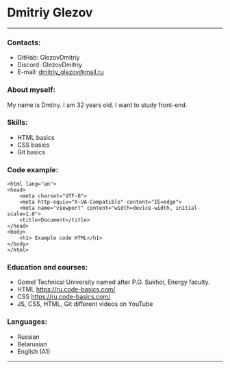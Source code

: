 # Dmitriy Glezov 
*********
### Contacts:

+ GitHab: GlezovDmitriy
+ Discord: GlezovDmitriy
+ E-mail: dmitriy_glezov@mail.ru

### About myself:

My name is Dmitry. I am 32 years old. I want to study front-end.

### Skills:

+ HTML basics
+ CSS basics
+ Git basics

### Code example:

```<!DOCTYPE html>
<html lang="en">
<head>
    <meta charset="UTF-8">
    <meta http-equiv="X-UA-Compatible" content="IE=edge">
    <meta name="viewport" content="width=device-width, initial-scale=1.0">
    <title>Document</title>
</head>
<body>
    <h1> Example code HTML</h1>
</body>
</html>
```
### Education and courses:

+ Gomel Technical University named after P.O. Sukhoi,
  Еnergy faculty.
+ HTML https://ru.code-basics.com/
+ CSS https://ru.code-basics.com/
+ JS, CSS, HTML, Git different videos on YouTube

### Languages:

+ Russian
+ Belarusian
+ English (A1)
**********


